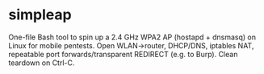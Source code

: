 # simpleap
One-file Bash tool to spin up a 2.4 GHz WPA2 AP (hostapd + dnsmasq) on Linux for mobile pentests. Open WLAN→router, DHCP/DNS, iptables NAT, repeatable port forwards/transparent REDIRECT (e.g. to Burp). Clean teardown on Ctrl-C.
